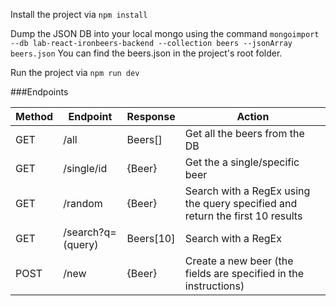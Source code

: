 Install the project via `npm install`

Dump the JSON DB into your local mongo using the command `mongoimport --db lab-react-ironbeers-backend --collection beers --jsonArray beers.json` You can find the beers.json in the project's root folder.

Run the project via `npm run dev`

###Endpoints

|  Method | Endpoint  |  Response | Action  |
|---|---|---|---|
|GET   | /all  | Beers[]  |  	Get all the beers from the DB |
|GET   | /single/id  | {Beer}  | Get the a single/specific beer  |
|GET   |  /random | {Beer}  | Search with a RegEx using the query specified and return the first 10 results  |
|GET   | /search?q=(query)  | Beers[10]   | Search with a RegEx   |
|POST   | /new  | {Beer}   | Create a new beer (the fields are specified in the instructions)  |